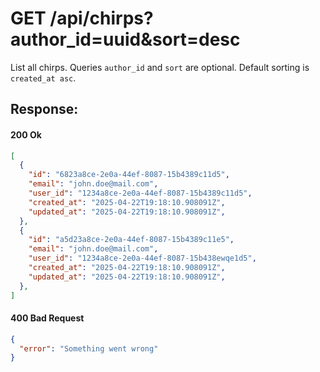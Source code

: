 # GET /api/chirps?author_id=uuid&sort=desc

List all chirps. Queries `author_id` and `sort` are optional. Default sorting is `created_at asc`.

## Response:

#### 200 Ok
```json
[
  {
    "id": "6823a8ce-2e0a-44ef-8087-15b4389c11d5",
    "email": "john.doe@mail.com",
    "user_id": "1234a8ce-2e0a-44ef-8087-15b4389c11d5",
    "created_at": "2025-04-22T19:18:10.908091Z",
    "updated_at": "2025-04-22T19:18:10.908091Z",
  },
  {
    "id": "a5d23a8ce-2e0a-44ef-8087-15b4389c11e5",
    "email": "john.doe@mail.com",
    "user_id": "1234a8ce-2e0a-44ef-8087-15b438ewqe1d5",
    "created_at": "2025-04-22T19:18:10.908091Z",
    "updated_at": "2025-04-22T19:18:10.908091Z",
  },
]
```

#### 400 Bad Request
```json
{
  "error": "Something went wrong"
}
```
